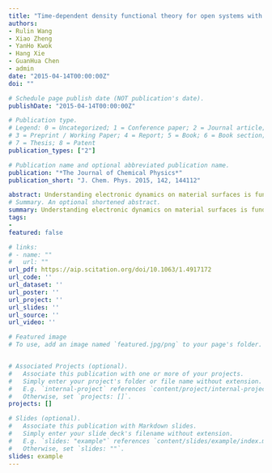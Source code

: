 ```yaml
---
title: "Time-dependent density functional theory for open systems with a positivity-preserving decomposition scheme for environment spectral functions"
authors:
- Rulin Wang
- Xiao Zheng
- YanHo Kwok
- Hang Xie
- GuanHua Chen
- admin
date: "2015-04-14T00:00:00Z"
doi: ""

# Schedule page publish date (NOT publication's date).
publishDate: "2015-04-14T00:00:00Z"

# Publication type.
# Legend: 0 = Uncategorized; 1 = Conference paper; 2 = Journal article;
# 3 = Preprint / Working Paper; 4 = Report; 5 = Book; 6 = Book section;
# 7 = Thesis; 8 = Patent
publication_types: ["2"]

# Publication name and optional abbreviated publication name.
publication: "*The Journal of Chemical Physics*"
publication_short: "J. Chem. Phys. 2015, 142, 144112"

abstract: Understanding electronic dynamics on material surfaces is fundamentally important for applications including nanoelectronics, inhomogeneous catalysis, and photovoltaics. Practical approaches based on time-dependent density functional theory for open systems have been developed to characterize the dissipative dynamics of electrons in bulk materials. The accuracy and reliability of such approaches depend critically on how the electronic structure and memory effects of surrounding material environment are accounted for. In this work, we develop a novel squared-Lorentzian decomposition scheme, which preserves the positive semi-definiteness of the environment spectral matrix. The resulting electronic dynamics is guaranteed to be both accurate and convergent even in the long-time limit. The long-time stability of electronic dynamics simulation is thus greatly improved within the current decomposition scheme. The validity and usefulness of our new approach are exemplified via two prototypical model systems quasi-one-dimensional atomic chains and two-dimensional bilayer graphene.
# Summary. An optional shortened abstract.
summary: Understanding electronic dynamics on material surfaces is fundamentally important for applications including nanoelectronics, inhomogeneous catalysis, and photovoltaics. Practical approaches based on time-dependent density functional theory for open systems have been developed to characterize the dissipative dynamics of electrons in bulk materials. The accuracy and reliability of such approaches depend critically on how the electronic structure and memory effects of surrounding material environment are accounted for. In this work, we develop a novel squared-Lorentzian decomposition scheme, which preserves the positive semi-definiteness of the environment spectral matrix. The resulting electronic dynamics is guaranteed to be both accurate and convergent even in the long-time limit. The long-time stability of electronic dynamics simulation is thus greatly improved within the current decomposition scheme. The validity and usefulness of our new approach are exemplified via two prototypical model systems quasi-one-dimensional atomic chains and two-dimensional bilayer graphene.
tags:
-
featured: false

# links:
# - name: ""
#   url: ""
url_pdf: https://aip.scitation.org/doi/10.1063/1.4917172
url_code: ''
url_dataset: ''
url_poster: ''
url_project: ''
url_slides: ''
url_source: ''
url_video: ''

# Featured image
# To use, add an image named `featured.jpg/png` to your page's folder. 


# Associated Projects (optional).
#   Associate this publication with one or more of your projects.
#   Simply enter your project's folder or file name without extension.
#   E.g. `internal-project` references `content/project/internal-project/index.md`.
#   Otherwise, set `projects: []`.
projects: []

# Slides (optional).
#   Associate this publication with Markdown slides.
#   Simply enter your slide deck's filename without extension.
#   E.g. `slides: "example"` references `content/slides/example/index.md`.
#   Otherwise, set `slides: ""`.
slides: example
---
```



